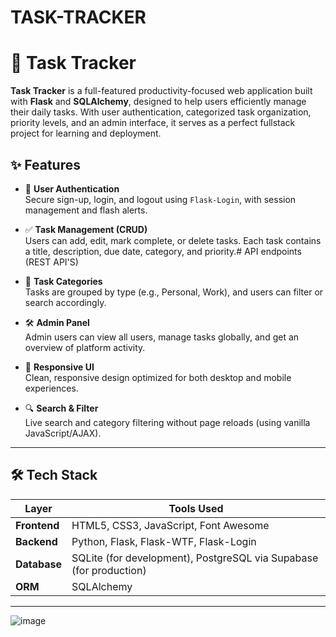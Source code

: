 # TASK-TRACKER
# 🚀 Task Tracker

**Task Tracker** is a full-featured productivity-focused web application built with **Flask** and **SQLAlchemy**, designed to help users efficiently manage their daily tasks. With user authentication, categorized task organization, priority levels, and an admin interface, it serves as a perfect fullstack project for learning and deployment.

## ✨ Features

- 🔐 **User Authentication**  
  Secure sign-up, login, and logout using `Flask-Login`, with session management and flash alerts.

- ✅ **Task Management (CRUD)**  
  Users can add, edit, mark complete, or delete tasks. Each task contains a title, description, due date, category, and priority.# API endpoints (REST API'S) 

- 📁 **Task Categories**  
  Tasks are grouped by type (e.g., Personal, Work), and users can filter or search accordingly.

- 🛠 **Admin Panel**  
  Admin users can view all users, manage tasks globally, and get an overview of platform activity.

- 📱 **Responsive UI**  
  Clean, responsive design optimized for both desktop and mobile experiences.

- 🔍 **Search & Filter**  
  Live search and category filtering without page reloads (using vanilla JavaScript/AJAX).

---

## 🛠️ Tech Stack

| Layer       | Tools Used                          |
|-------------|--------------------------------------|
| **Frontend**  | HTML5, CSS3, JavaScript, Font Awesome |
| **Backend**   | Python, Flask, Flask-WTF, Flask-Login |
| **Database**  | SQLite (for development), PostgreSQL via Supabase (for production) |
| **ORM**       | SQLAlchemy                          |

---


![image](https://github.com/user-attachments/assets/3bfbcbe6-c317-48d6-907e-849ba90198d1)

